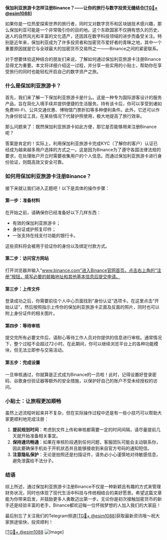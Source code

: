 **保加利亚旅游卡怎样注册Binance？——让你的旅行与数字投资无缝结合[[TG💪+ @esim1088](https://t.me/s/esim1088)]**

如果你是一位热爱探索世界的旅行者，同时又对数字货币和区块链技术感兴趣，那么保加利亚可能是一个非常吸引你的目的地。这个东欧国家不仅拥有悠久的历史、迷人的自然风光和丰富的文化遗产，还因其在数字科技领域的进步而备受关注。特别是近年来，保加利亚成为了许多投资者和加密货币爱好者的青睐之地，其中一个重要原因就是它与全球最大的加密货币交易所之一——Binance之间的紧密联系。

对于想要体验这种结合的朋友们来说，了解如何通过保加利亚旅游卡注册Binance显得尤为重要。本文将详细介绍这一过程，并分享一些实用的小贴士，帮助你在享受旅行的同时也能轻松开启自己的数字资产之旅。

### 什么是保加利亚旅游卡？

首先，我们来了解一下保加利亚旅游卡是什么。这是一种专为国际游客设计的服务产品，旨在简化入境手续并提供便捷的生活服务。持有该卡后，你可以享受到诸如免费Wi-Fi、公共交通优惠、博物馆门票折扣等多种便利条件。此外，它还可以作为身份验证工具，在某些情况下代替护照使用，极大地提高了旅行效率。

那么问题来了：既然保加利亚旅游卡如此方便，那它是否能够用来注册Binance呢？

答案是肯定的！实际上，利用保加利亚旅游卡完成KYC（了解你的客户）认证已经成为越来越多用户选择的方式之一。这是因为Binance为了遵守各国法律法规的要求，在处理账户开立时需要收集用户的个人信息。而通过保加利亚旅游卡进行身份验证，则既高效又安全可靠。

### 如何用保加利亚旅游卡注册Binance？

接下来就让我们进入正题吧！以下是具体的操作步骤：

#### 第一步：准备材料

在开始之前，请确保你已经准备好以下几样东西：
- 有效的保加利亚旅游卡；
- 身份证或护照复印件；
- 一张支持在线支付功能的银行卡。

这些资料将会被用于验证你的身份以及绑定付款方式。

#### 第二步：访问官方网站

打开浏览器并输入“www.binance.com”进入Binance官网首页。点击右上角的“注册”按钮，填写必要的邮箱地址和其他基本信息后提交申请。

#### 第三步：上传文件

登录成功之后，你需要前往个人中心页面找到“身份认证”选项卡。在这里点击“开始认证”，然后按照指示上传你的保加利亚旅游卡正面及反面的照片，同时也可以附上身份证件的相关图片。

#### 第四步：等待审核

提交完所有必要文件后，请耐心等待工作人员对你提供的信息进行审核。通常情况下，整个过程不会超过72小时。在此期间，你可以继续浏览平台上的各种功能模块，但无法立即参与交易活动。

#### 第五步：完成设置

一旦审核通过，你就算是正式成为Binance的一员啦！此时，记得设置好登录密码、谷歌身份验证器等额外的安全措施，以保护好自己的账户不受未经授权的访问。

### 小贴士：让旅程更加顺畅

虽然上述流程听起来并不复杂，但在实际操作过程中还是有一些小技巧可以帮助大家更顺利地完成注册：

1. **提前规划时间**：考虑到文件上传和审核都需要一定的时间间隔，请尽量提前几天就开始准备相关事宜。
2. **保持通讯畅通**：如果在审核阶段遇到任何问题，客服团队可能会主动联系你，因此要确保手机处于开机状态并且能够接收到来自官方号码的通知短信。
3. **注意隐私保护**：无论是拍照还是扫描证件，请务必小心谨慎地对待敏感信息，避免泄露给不法分子。

### 结语

综上所述，通过保加利亚旅游卡注册Binance不仅是一种新颖且有趣的方式来管理财务状况，同时也体现了现代生活中科技与传统相结合的美好愿景。希望这篇文章能为你带来启发，并鼓励更多人勇敢迈出第一步。无论你是初次接触加密货币的新手还是经验丰富的老手，Binance都欢迎每一位怀揣梦想的人加入我们的大家庭！

最后别忘了关注我们的Telegram频道[[TG💪+ @esim1088](https://t.me/s/esim1088)]获取最新资讯哦～祝大家旅途愉快，投资顺利！

[[TG💪+ @esim1088](https://t.me/s/esim1088) ![Image](https://i.postimg.cc/4NQfJmqS/Snipaste-2025-05-13-00-14-12.png)]
